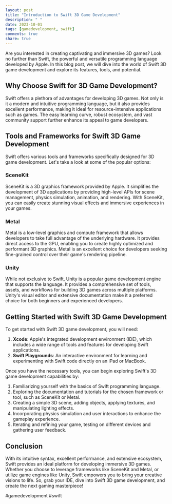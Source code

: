 ```yaml
---
layout: post
title: "Introduction to Swift 3D Game Development"
description: " "
date: 2023-10-01
tags: [gamedevelopment, swift]
comments: true
share: true
---
```


Are you interested in creating captivating and immersive 3D games? Look no further than Swift, the powerful and versatile programming language developed by Apple. In this blog post, we will dive into the world of Swift 3D game development and explore its features, tools, and potential.

## Why Choose Swift for 3D Game Development?
Swift offers a plethora of advantages for developing 3D games. Not only is it a modern and intuitive programming language, but it also provides excellent performance, making it ideal for resource-intensive applications such as games. The easy learning curve, robust ecosystem, and vast community support further enhance its appeal to game developers.

## Tools and Frameworks for Swift 3D Game Development
Swift offers various tools and frameworks specifically designed for 3D game development. Let's take a look at some of the popular options:

### SceneKit
SceneKit is a 3D graphics framework provided by Apple. It simplifies the development of 3D applications by providing high-level APIs for scene management, physics simulation, animation, and rendering. With SceneKit, you can easily create stunning visual effects and immersive experiences in your games.

### Metal
Metal is a low-level graphics and compute framework that allows developers to take full advantage of the underlying hardware. It provides direct access to the GPU, enabling you to create highly optimized and performant 3D graphics. Metal is an excellent choice for developers seeking fine-grained control over their game's rendering pipeline.

### Unity
While not exclusive to Swift, Unity is a popular game development engine that supports the language. It provides a comprehensive set of tools, assets, and workflows for building 3D games across multiple platforms. Unity's visual editor and extensive documentation make it a preferred choice for both beginners and experienced developers.

## Getting Started with Swift 3D Game Development
To get started with Swift 3D game development, you will need:

1. **Xcode**: Apple's integrated development environment (IDE), which includes a wide range of tools and features for developing Swift applications.
2. **Swift Playgrounds**: An interactive environment for learning and experimenting with Swift code directly on an iPad or MacBook.

Once you have the necessary tools, you can begin exploring Swift's 3D game development capabilities by:

1. Familiarizing yourself with the basics of Swift programming language.
2. Exploring the documentation and tutorials for the chosen framework or tool, such as SceneKit or Metal.
3. Creating a simple 3D scene, adding objects, applying textures, and manipulating lighting effects.
4. Incorporating physics simulation and user interactions to enhance the gameplay experience.
5. Iterating and refining your game, testing on different devices and gathering user feedback.

## Conclusion
With its intuitive syntax, excellent performance, and extensive ecosystem, Swift provides an ideal platform for developing immersive 3D games. Whether you choose to leverage frameworks like SceneKit and Metal, or utilize game engines like Unity, Swift empowers you to bring your creative visions to life. So, grab your IDE, dive into Swift 3D game development, and create the next gaming masterpiece!

#gamedevelopment #swift